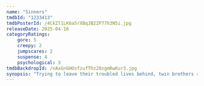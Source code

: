 ```yaml
---
name: "Sinners"
tmdbId: "1233413"
tmdbPosterId: /4CkZl1LK6a5rXBqJB2ZP77h3N5i.jpg
releaseDate: 2025-04-16
categoryRatings:
    gore: 5
    creepy: 2
    jumpscares: 2
    suspense: 4
    psychological: 3
tmdbBackdropId: /nAxGnGHOsfzufThz20zgmRwKur3.jpg
synopsis: "Trying to leave their troubled lives behind, twin brothers return to their hometown to start again, only to discover that an even greater evil is waiting to welcome them back."
---
```

